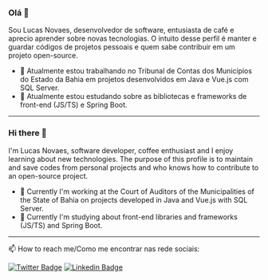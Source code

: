 ### Olá 👋

Sou Lucas Novaes, desenvolvedor de software, entusiasta de café e aprecio aprender sobre novas tecnologias. O intuito desse perfil é manter e guardar códigos de projetos pessoais e quem sabe contribuir em um projeto open-source.

- 🔭 Atualmente estou trabalhando no Tribunal de Contas dos Municípios do Estado da Bahia em projetos desenvolvidos em Java e Vue.js com SQL Server.
- 🌱 Atualmente estou estudando sobre as bibliotecas e frameworks de front-end (JS/TS) e Spring Boot.

----------------------

### Hi there 👋

I'm Lucas Novaes, software developer, coffee enthusiast and I enjoy learning about new technologies. The purpose of this profile is to maintain and save codes from personal projects and who knows how to contribute to an open-source project.

- 🔭 Currently I'm working at the Court of Auditors of the Municipalities of the State of Bahia on projects developed in Java and Vue.js with SQL Server.
- 🌱 Currently I'm studying about front-end libraries and frameworks (JS/TS) and Spring Boot.

----------------------

📫 How to reach me/Como me encontrar nas rede sociais:

[![Twitter Badge](https://img.shields.io/badge/-Twitter-1ca0f1?style=flat-square&labelColor=1ca0f1&logo=twitter&logoColor=white&link=https://twitter.com/novaeslucas)](https://twitter.com/novaeslucas)
[![Linkedin Badge](https://img.shields.io/badge/-LinkedIn-blue?style=flat-square&logo=Linkedin&logoColor=white&link=https://www.linkedin.com/in/novaeslucas)](https://www.linkedin.com/in/novaeslucas)


<!--
**novaeslucas/novaeslucas** is a ✨ _special_ ✨ repository because its `README.md` (this file) appears on your GitHub profile.

Here are some ideas to get you started:

- 🔭 I’m currently working on ...
- 🌱 I’m currently learning ...
- 👯 I’m looking to collaborate on ...
- 🤔 I’m looking for help with ...
- 💬 Ask me about ...
- 📫 How to reach me: ...
- 😄 Pronouns: ...
- ⚡ Fun fact: ...
-->
